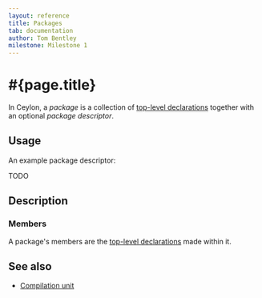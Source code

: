 ```yaml
---
layout: reference
title: Packages
tab: documentation
author: Tom Bentley
milestone: Milestone 1
---
```


# #{page.title}

In Ceylon, a *package* is a collection of 
[top-level declarations](../compilation-unit) together with an 
optional *package descriptor*.

## Usage 

An example package descriptor:

TODO

## Description

### Members

A package's members are the [top-level declarations](../compilation-unit) made 
within it.

## See also

* [Compilation unit](../compilation-unit)
